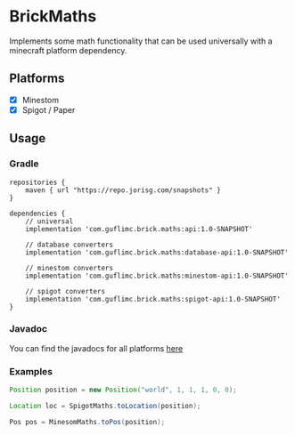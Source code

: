 # BrickMaths

Implements some math functionality that can be used universally with a minecraft platform dependency.

## Platforms

* [x] Minestom
* [x] Spigot / Paper

## Usage
### Gradle

```
repositories {
    maven { url "https://repo.jorisg.com/snapshots" }
}
```

```
dependencies {
    // universal
    implementation 'com.guflimc.brick.maths:api:1.0-SNAPSHOT'
    
    // database converters
    implementation 'com.guflimc.brick.maths:database-api:1.0-SNAPSHOT'
    
    // minestom converters
    implementation 'com.guflimc.brick.maths:minestom-api:1.0-SNAPSHOT'
    
    // spigot converters
    implementation 'com.guflimc.brick.maths:spigot-api:1.0-SNAPSHOT'
}
```

### Javadoc

You can find the javadocs for all platforms [here](https://guflimc.github.io/BrickMaths)

### Examples
```java
Position position = new Position("world", 1, 1, 1, 0, 0);

Location loc = SpigotMaths.toLocation(position);

Pos pos = MinesomMaths.toPos(position);
```

